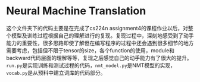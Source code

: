 # Neural Machine Translation
这个文件夹下的代码主要是在完成了cs224n assignment4的课程作业以后，对整个模型及训练过程根据自己的理解进行的复现。复现过程中，深刻地感受到了动手能力的重要性，很多思路即使了解但在编写程序的过程中还会遇到很多细节的地方需要考虑，包括但不限于tensor的size，各个function的使用，module和backward代码层面的理解等等，复现之后感觉自己的动手能力有了很大的提升。  
`run.py`是实现训练和测试过程的代码，`nmt_model.py`是NMT模型的实现，`vocab.py`是从预料中建立词库的代码部分。
